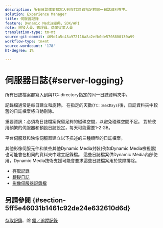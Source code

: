```yaml
---
description: 所有日誌檔案都寫入到與TC目錄指定的同一日誌資料夾中。
solution: Experience Manager
title: 伺服器記錄
feature: Dynamic Media經典，SDK/API
role: 開發人員、管理員、商業從業人員
translation-type: tm+mt
source-git-commit: 469d1a5c43a972116a8a2efb0de5708800130a99
workflow-type: tm+mt
source-wordcount: '178'
ht-degree: 1%

---
```



# 伺服器日誌{#server-logging}

所有日誌檔案都寫入到與TC::directory指定的同一日誌資料夾中。

記錄檔通常是每日建立和旋轉。 在指定的天數(`TC::maxDays`)後，日誌資料夾中較舊的日誌檔案將自動刪除。

重要資訊：必須為日誌檔案保留足夠的磁碟空間，以避免磁碟空間不足。 對於使用頻繁的伺服器和預設日誌設定，每天可能需要1-2 GB。

平台伺服器和映像伺服器建立以下描述的三種類型的日誌檔案。

其他影像伺服元件和某些其他Dynamic Media封裝(例如Dynamic Media檢視器)也可能會在相同的資料夾中建立記錄檔。 這些日誌檔案供Dynamic Media內部使用，Dynamic Media技術支援可能會要求這些日誌檔案用於故障排除。

* [存取記錄](c-access-log.md)
* [跟蹤日誌](c-trace-log.md)
* [影像伺服器記錄檔](c-image-server-log.md)

## 另請參閱 {#section-5ff5e46031b1461c92de24e632610d6d}

[存取記錄](../../../../is-api/image-serving-api-ref/c-configuration-and-administration/c-server-settings/r-access-logging.md#reference-5d175921c12a48a6be7f722517615d0f)、除 [錯／追蹤記錄](../../../../is-api/image-serving-api-ref/c-configuration-and-administration/c-server-settings/r-debug-trace-logging.md#reference-4b372f81001849f5b495457da7af8e82)
